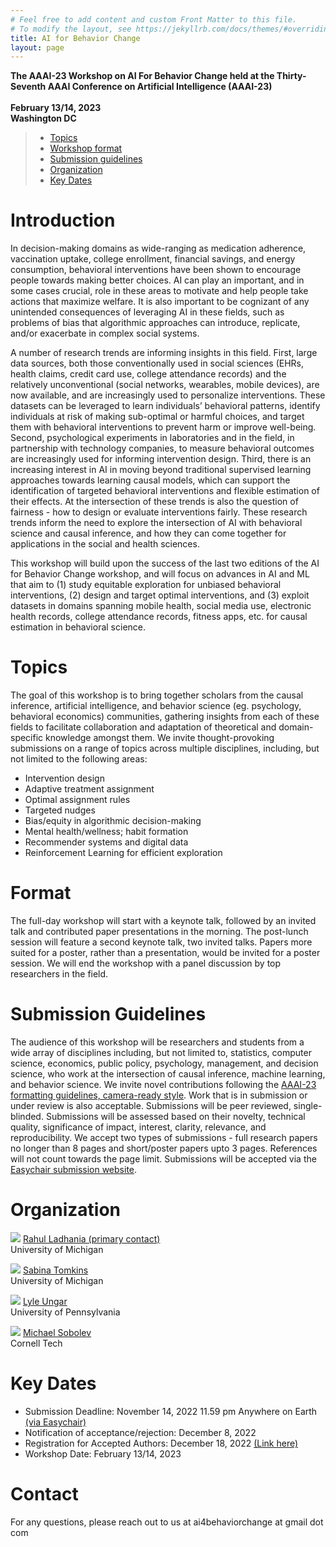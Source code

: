 ```yaml
---
# Feel free to add content and custom Front Matter to this file.
# To modify the layout, see https://jekyllrb.com/docs/themes/#overriding-theme-defaults
title: AI for Behavior Change
layout: page
---
```

**The AAAI-23 Workshop on AI For Behavior Change held at the Thirty-Seventh AAAI Conference on Artificial Intelligence (AAAI-23)** <br><br>
**February 13/14, 2023** <br>
**Washington DC** <br>

> - [Topics](#topics)
> - [Workshop format](#format)
> - [Submission guidelines](#submission-guidelines)
> - [Organization](#organization)
> - [Key Dates](#key-dates)

# Introduction

In decision-making domains as wide-ranging as medication adherence, vaccination uptake, college enrollment, financial savings, and energy consumption, behavioral interventions have been shown to encourage people towards making better choices. AI can play an important, and in some cases crucial, role in these areas to motivate and help people take actions that maximize welfare. It is also important to be cognizant of any unintended consequences of leveraging AI in these fields, such as problems of bias that algorithmic approaches can introduce, replicate, and/or exacerbate in complex social systems. 

A number of research trends are informing insights in this field. First, large data sources, both those conventionally used in social sciences (EHRs, health claims, credit card use, college attendance records) and the relatively unconventional (social networks, wearables, mobile devices), are now available, and are increasingly used to personalize interventions. These datasets can be leveraged to learn individuals’ behavioral patterns, identify individuals at risk of making sub-optimal or harmful choices, and target them with behavioral interventions to prevent harm or improve well-being. Second, psychological experiments in laboratories and in the field, in partnership with technology companies, to measure behavioral outcomes are increasingly used for informing intervention design. Third, there is an increasing interest in AI in moving beyond traditional supervised learning approaches towards learning causal models, which can support the identification of targeted behavioral interventions and flexible estimation of their effects. At the intersection of these trends is also the question of fairness - how to design or evaluate interventions fairly. These research trends inform the need to explore the intersection of AI with behavioral science and causal inference, and how they can come together for applications in the social and health sciences.

This workshop will build upon the success of the last two editions of the AI for Behavior Change workshop, and will focus on advances in AI and ML that aim to (1) study equitable exploration for unbiased behavioral interventions, (2) design and target optimal interventions, and (3) exploit datasets in domains spanning mobile health, social media use, electronic health records, college attendance records, fitness apps, etc. for causal estimation in behavioral science.

# Topics

The goal of this workshop is to bring together scholars from the causal inference, artificial intelligence, and behavior science (eg. psychology, behavioral economics) communities, gathering insights from each of these fields to facilitate collaboration and adaptation of theoretical and domain-specific knowledge amongst them. We invite thought-provoking submissions on a range of topics across multiple disciplines, including, but not limited to the following areas:

- Intervention design
- Adaptive treatment assignment 
- Optimal assignment rules
- Targeted nudges
- Bias/equity in algorithmic decision-making
- Mental health/wellness; habit formation
- Recommender systems and digital data
- Reinforcement Learning for efficient exploration

# Format

The full-day workshop will start with a keynote talk, followed by an invited talk and contributed paper presentations in the morning. The post-lunch session will feature a second keynote talk, two invited talks. Papers more suited for a poster, rather than a presentation, would be invited for a poster session. We will end the workshop with a panel discussion by top researchers in the field. 

# Submission Guidelines

The audience of this workshop will be researchers and students from a wide array of disciplines including, but not limited to, statistics, computer science, economics, public policy, psychology, management, and decision science, who work at the intersection of causal inference, machine learning, and behavior science. We invite novel contributions following the [AAAI-23 formatting guidelines, camera-ready style][aaai-23-guidelines]. Work that is in submission or under review is also acceptable. Submissions will be peer reviewed, single-blinded. Submissions will be assessed based on their novelty, technical quality, significance of impact, interest, clarity, relevance, and reproducibility. We accept two types of submissions - full research papers no longer than 8 pages and short/poster papers upto 3 pages. References will not count towards the page limit. Submissions will be accepted via the [Easychair submission website][easychairlink].

<!--
# Invited Speakers

<div class="content list people">
    <div class="list-item-people">
        <p class="list-post-title">
            <img class="profile-thumbnail" src="https://athey.people.stanford.edu/sites/g/files/sbiybj5686/f/photo-faculty-athey-susan.jpg"/>
            <span class="caption"><a href="https://athey.people.stanford.edu">Susan Athey</a> (keynote)<br>Economics of Technology <br>Stanford University</span>
        </p>
    </div>
    <div class="list-item-people">
        <p class="list-post-title">
            <img class="profile-thumbnail" src="https://gsbcomphoto.chicagobooth.edu/smullain.jpg"/>
            <span class="caption"><a href="https://sendhil.org">Sendhil Mullainathan</a> (keynote)<br>Computation and Behavioral Science<br>University of Chicago</span>
        </p>
    </div>
    <div class="list-item-people">
        <p class="list-post-title">
            <img class="profile-thumbnail" src="https://stat.uw.edu/sites/default/files/styles/medium/public/2019-01/Tchetgen%20Tchetgen%2C%20Eric_0.jpg?itok=UQMEc__o"/>
            <span class="caption"><a href="https://statistics.wharton.upenn.edu/profile/ett/">Eric Tchetgen Tchetgen</a><br>Statistics<br>University of Pennsylvania</span>
        </p>
    </div>
    <div class="list-item-people">
        <p class="list-post-title">
            <img class="profile-thumbnail" src="https://infosci.cornell.edu/sites/default/files/JonK1.jpg"/>
            <span class="caption"><a href="http://www.cs.cornell.edu/home/kleinber/">Jon Kleinberg</a><br>Computer Science<br>Cornell University</span>
        </p>
    </div>
    <div class="list-item-people">
        <p class="list-post-title">
            <img class="profile-thumbnail" src="http://www.munmund.net/imgs/munmun-pic2.jpg"/>
            <span class="caption"><a href="http://www.munmund.net">Munmun De Choudhury</a><br>Interactive Computing<br>Georgia Tech</span>
        </p>
      </div>
</div>

# Partners and Sponsors
<div class="content list people">

<div class="list-item-people">
        <p class="list-post-title">
            <img  width="300" src="https://github.com/ai4bc/ai4bc21/blob/master/assets/bcfg.png?raw=true"/>
            <span class="caption"><a href="https://bcfg.wharton.upenn.edu">Behavior Change For Good</a> <br>University of Pennsylvania<br></span>
        </p>
    </div>

<div class="list-item-people">
    <p class="list-post-title">
        <img  width="200" src="https://raw.githubusercontent.com/ai4bc/ai4bc21/master/assets/appliedai.png"/>
        <span class="caption"><a href="https://www.chicagobooth.edu/research/center-for-applied-artificial-intelligence">Center for Applied Artificial Intelligence</a><br>Chicago Booth<br></span>
    </p>
</div>

<div class="list-item-people">
    <p class="list-post-title">
        <img width="300" src="https://github.com/ai4bc/ai4bc21/blob/master/assets/pyschoftech.jpg?raw=true">
        <span class="caption"><a href="https://www.psychoftech.org">Psychology Of Technology Institute</a></span>
        </p>
</div>
</div>
-->
# Organization

<div class="content list people">
    <div class="list-item-people">
        <p class="list-post-title">
            <img class="profile-thumbnail" src="https://chibe.upenn.edu/wp-content/uploads/2020/06/Rahul-Ladhania-2-768x793.jpg"/>
            <span class="caption"><a href="https://sph.umich.edu/faculty-profiles/ladhania-rahul.html">Rahul Ladhania (primary contact)</a> <br>University of Michigan<br></span>
        </p>
    </div>
    <div class="list-item-people">
        <p class="list-post-title">
            <img class="profile-thumbnail" src="https://travellingscholar.com/recsys_pic.jpg"/>
            <span class="caption"><a href="https://www.travellingscholar.com">Sabina Tomkins</a> <br>University of Michigan<br></span>
        </p>
    </div>
<div class="content list people">
    <div class="list-item-people">
        <p class="list-post-title">
            <img class="profile-thumbnail" src="https://www.cis.upenn.edu/~ungar/LyleUngar.jpg"/>
            <span class="caption"><a href="https://www.cis.upenn.edu/~ungar/">Lyle Ungar</a><br>University of Pennsylvania <br>  </span>
        </p>
    </div>
    <div class="list-item-people">
        <p class="list-post-title">
            <img class="profile-thumbnail" src="https://static.wixstatic.com/media/36ef64_0a61606ebad345309f1278562637d613~mv2.jpg/v1/fill/w_514,h_506,al_c,lg_1,q_80/Talk_3_c.webp"/>
            <span class="caption"><a href="https://www.michaelsobolev.com/">Michael Sobolev</a><br>Cornell Tech<br></span>
        </p>
    </div>
    </div>

# Key Dates
-  Submission Deadline: November 14, 2022 11.59 pm Anywhere on Earth [(via Easychair)][easychairlink]
- Notification of acceptance/rejection: December 8, 2022
- Registration for Accepted Authors: December 18, 2022  [(Link here)][register]
- Workshop Date: February 13/14, 2023

# **Contact**
For any questions, please reach out to us at ai4behaviorchange at gmail dot com

[aaai-23-guidelines]: https://www.aaai.org/Publications/Templates/AuthorKit23.zip
[easychairlink]: https://easychair.org/cfp/ai4bc21
[ladhania]: https://rahulladhania.com
[ungar]: https://www.cis.upenn.edu/~ungar/
[sendhil]: https://sendhil.org
[tony]: http://kordinglab.com/people/tony_liu/index.html
[eric]: https://statistics.wharton.upenn.edu/profile/ett/
[athey]: https://athey.people.stanford.edu
[kleinberg]:http://www.cs.cornell.edu/home/kleinber/
[munmun]: http://www.munmund.net
[jann]:https://www.gsb.stanford.edu/faculty-research/faculty/jann-spiess
[paramveer]:http://pdhillon.com
[zhenke]:https://sph.umich.edu/faculty-profiles/wu-zhenke.html
[anton]:https://www.antongollwitzer.org
[register]:https://aaai.org/Conferences/AAAI-23/registration/
